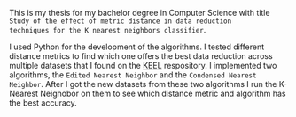 This is my thesis for my bachelor degree in Computer Science with title <code>Study of the effect of metric distance in data reduction techniques for the K nearest neighbors classifier</code>. 

I used Python for the development of the algorithms. I tested different distance metrics to find which one offers the best data reduction across multiple datasets that I found on the <a href="https://sci2s.ugr.es/keel/datasets.php">KEEL</a> respository. I implemented two algorithms, the <code>Edited Nearest Neighbor</code> and the <code>Condensed Nearest Neighbor</code>. After I got the new datasets from these two algorithms I run the K-Nearest Neighobor on them to see which distance metric and algorithm has the best accuracy.
